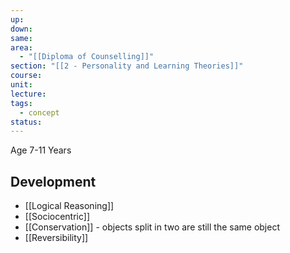```yaml
---
up: 
down: 
same: 
area:
  - "[[Diploma of Counselling]]"
section: "[[2 - Personality and Learning Theories]]"
course: 
unit: 
lecture: 
tags:
  - concept
status:
---
```

Age 7-11 Years

## Development
- [[Logical Reasoning]]
- [[Sociocentric]]
- [[Conservation]] - objects split in two are still the same object
- [[Reversibility]]